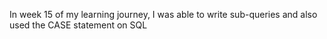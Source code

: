 In week 15 of my learning journey, I was able to write sub-queries and also used the CASE statement on SQL
